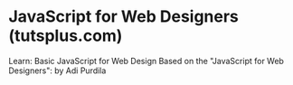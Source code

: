 # JavaScript for Web Designers (tutsplus.com)

Learn: Basic JavaScript for Web Design
Based on the "JavaScript for Web Designers": by Adi Purdila  
